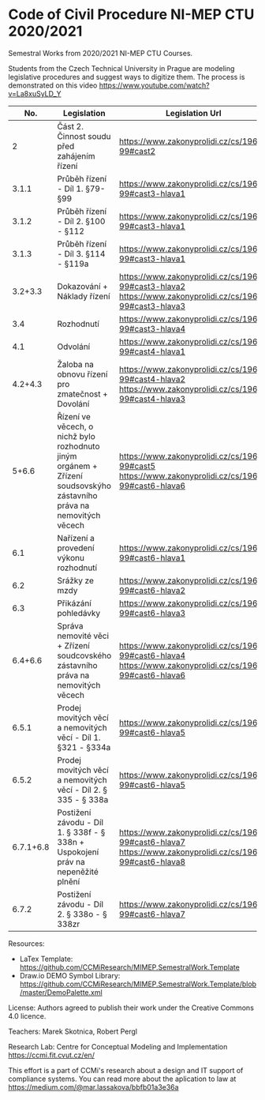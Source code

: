# Code of Civil Procedure NI-MEP CTU 2020/2021

Semestral Works from 2020/2021 NI-MEP CTU Courses. 

Students from the Czech Technical University in Prague are modeling legislative procedures and suggest ways to digitize them. The process is demonstrated on this video https://www.youtube.com/watch?v=La8xuSyLD_Y 

| No. | Legislation  | Legislation Url | Authors |
| -- | ------------- | ------------- | ------------- |
| 2 | Část 2. Činnost soudu před zahájením řízení | https://www.zakonyprolidi.cz/cs/1963-99#cast2 |  |
| 3.1.1 | Průběh řízení - Díl 1. §79-§99 | https://www.zakonyprolidi.cz/cs/1963-99#cast3-hlava1 |  |
| 3.1.2 | Průběh řízení - Díl 2. §100 - §112 | https://www.zakonyprolidi.cz/cs/1963-99#cast3-hlava1 |  |
| 3.1.3 | Průběh řízení - Díl 3. §114 - §119a | https://www.zakonyprolidi.cz/cs/1963-99#cast3-hlava1 |  |
| 3.2+3.3 | Dokazování + Náklady řízení | https://www.zakonyprolidi.cz/cs/1963-99#cast3-hlava2 https://www.zakonyprolidi.cz/cs/1963-99#cast3-hlava3|  |
| 3.4 | Rozhodnutí | https://www.zakonyprolidi.cz/cs/1963-99#cast3-hlava4 |  |
| 4.1 | Odvolání | https://www.zakonyprolidi.cz/cs/1963-99#cast4-hlava1 |  |
| 4.2+4.3 | Žaloba na obnovu řízení pro zmatečnost + Dovolání | https://www.zakonyprolidi.cz/cs/1963-99#cast4-hlava2 https://www.zakonyprolidi.cz/cs/1963-99#cast4-hlava3 |  |
| 5+6.6 | Řízení ve věcech, o nichž bylo rozhodnuto jiným orgánem + Zřízení soudsovskýho zástavního práva na nemovitých věcech | https://www.zakonyprolidi.cz/cs/1963-99#cast5 https://www.zakonyprolidi.cz/cs/1963-99#cast6-hlava6 |  |
| 6.1 | Nařízení a provedení výkonu rozhodnutí | https://www.zakonyprolidi.cz/cs/1963-99#cast6-hlava1 |  |
| 6.2 | Srážky ze mzdy | https://www.zakonyprolidi.cz/cs/1963-99#cast6-hlava2 |  |
| 6.3 | Přikázání pohledávky | https://www.zakonyprolidi.cz/cs/1963-99#cast6-hlava3 |  |
| 6.4+6.6 | Správa nemovité věci + Zřízení soudcovského zástavního práva na nemovitých věcech | https://www.zakonyprolidi.cz/cs/1963-99#cast6-hlava4 https://www.zakonyprolidi.cz/cs/1963-99#cast6-hlava6 |  |
| 6.5.1 | Prodej movitých věcí a nemovitých věcí - Díl 1. §321 - §334a | https://www.zakonyprolidi.cz/cs/1963-99#cast6-hlava5 |  |
| 6.5.2 | Prodej movitých věcí a nemovitých věcí - Díl 2. § 335 - § 338a | https://www.zakonyprolidi.cz/cs/1963-99#cast6-hlava5 |  |
| 6.7.1+6.8 | Postižení závodu - Díl 1. § 338f - § 338n + Uspokojení práv na nepeněžité plnění | https://www.zakonyprolidi.cz/cs/1963-99#cast6-hlava7 https://www.zakonyprolidi.cz/cs/1963-99#cast6-hlava8 |  |
| 6.7.2 | Postižení závodu - Díl 2. § 338o - § 338zr | https://www.zakonyprolidi.cz/cs/1963-99#cast6-hlava7 |  |

Resources: 
- LaTex Template: https://github.com/CCMiResearch/MIMEP.SemestralWork.Template
- Draw.io DEMO Symbol Library: https://github.com/CCMiResearch/MIMEP.SemestralWork.Template/blob/master/DemoPalette.xml

License: Authors agreed to publish their work under the Creative Commons 4.0 licence.  

Teachers: Marek Skotnica, Robert Pergl 

Research Lab: Centre for Conceptual Modeling and Implementation https://ccmi.fit.cvut.cz/en/

This effort is a part of CCMi's research about a design and IT support of compliance systems. You can read more about the aplication to law at https://medium.com/@mar.lassakova/bbfb01a3e36a 
